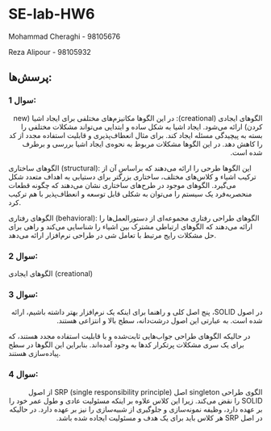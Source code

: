 # SE-lab-HW6
Mohammad Cheraghi - 98105676

Reza Alipour - 98105932

## پرسش‌ها:
### سوال 1:
<p dir="rtl"  style='text-align: right;'>
الگوهای ایجادی (creational): در این الگوها مکانیزم‌های مختلفی برای ایجاد اشیا (new کردن) ارائه می‌شود. ایجاد اشیا به شکل ساده و ابتدایی می‌تواند مشکلات مختلفی را بسته به پیچیدگی مسئله ایجاد کند. برای مثال انعطاف‌پذیری و قابلیت استفاده مجدد از کد را کاهش دهد. در این الگوها مشکلات مربوط به نحوه‌ی ایجاد اشیا بررسی و برطرف شده است.
  
الگوهای ساختاری (structural): این الگوها طرحی را ارائه می‌دهند که براساس آن از ترکیب اشیاء و کلاس‌های مختلف، ساختاری بزرگتر برای دستیابی به اهداف متعدد شکل می‌گیرد. الگوهای موجود در طرح‌های ساختاری نشان می‌دهند که چگونه قطعات منحصربه‌فرد یک سیستم را می‌توان به شکلی قابل توسعه و انعطاف‌پذیر با هم ترکیب کرد.
  
الگوهای رفتاری (behavioral): الگوهای طراحی رفتاری مجموعه‌ای از دستورالعمل‌ها را ارائه می‌دهند که الگوهای ارتباطی مشترک بین اشیاء را شناسایی می‌کند و راهی برای حل مشکلات رایج مرتبط با تعامل شی در طراحی نرم‌افزار ارائه می‌دهد.
</p>

### سوال 2:
الگوهای ایجادی (creational)

### سوال 3:
<p dir="rtl"  style='text-align: right;'>
در اصول SOLID، پنج اصل کلی و راهنما برای اینکه یک نرم‌افزار بهتر داشته باشیم، ارائه شده است. به عبارتی این اصول درشت‌دانه، سطح بالا و انتزاعی هستند.

در حالیکه الگوهای طراحی جواب‌هایی ثابت‌شده و با قابلیت استفاده مجدد هستند، که برای یک سری مشکلات پرتکرار کدها به وجود آمده‌اند. بنابراین این الگوها در سطح پیاده‌سازی هستند.
  </p>

### سوال 4:
<p dir="rtl"  style='text-align: right;'>
الگوی طراحی singleton اصل SRP (single responsibility principle) از اصول SOLID را نقض می‌کند. زیرا این کلاس علاوه بر اینکه مسئولیت عادی و طول عمر خود را بر عهده دارد، وظیفه نمونه‌سازی و جلوگیری از شبیه‌سازی را نیز بر عهده دارد. در حالیکه در اصل SRP هر کلاس باید برای یک هدف و مسئولیت ایجاده شده باشد.
  </p>
